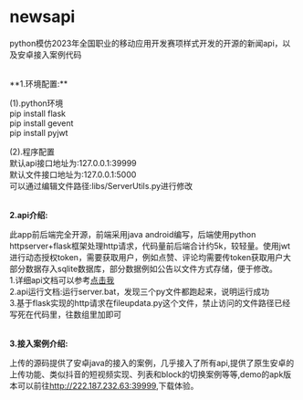 # newsapi
python模仿2023年全国职业的移动应用开发赛项样式开发的开源的新闻api，以及安卓接入案例代码 
<P>
<br>**1.环境配置:** 
<p>(1).python环境
<br>pip install flask
<br>pip install gevent
<br>pip install pyjwt</p>
<p>(2).程序配置
<br>默认api接口地址为:127.0.0.1:39999
<br>默认文件接口地址为:127.0.0.1:5000
<br>可以通过编辑文件路径:libs/ServerUtils.py进行修改
</p>

<br>**2.api介绍:** 
<p>此app前后端完全开源，前端采用java android编写，后端使用python httpserver+flask框架处理http请求，代码量前后端合计约5k，较轻量。使用jwt进行动态授权token，需要获取用户，例如点赞、评论均需要传token获取用户大部分数据存入sqlite数据库，部分数据例如公告以文件方式存储，便于修改。
<br>1.详细api文档可以参考<a href="https://blog.csdn.net/m0_60277871/article/details/132381794?spm=1001.2014.3001.5501">点击我</a>
<br>2.api运行文档:运行server.bat，发现三个py文件都跑起来，说明运行成功
<br>3.基于flask实现的http请求在fileupdata.py这个文件，禁止访问的文件路径已经写死在代码里，往数组里加即可
</p>

<br>**3.接入案例介绍:**
<p>上传的源码提供了安卓java的接入的案例，几乎接入了所有api,提供了原生安卓的上传功能、类似抖音的短视频实现、列表和block的切换案例等等,demo的apk版本可以前往<a href="http://222.187.232.63:39999">http://222.187.232.63:39999</a>,下载体验。</p>










